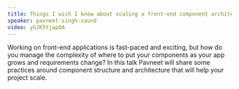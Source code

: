 ```yaml
---
title: Things I wish I knew about scaling a front-end component architecture
speaker: pavneet-singh-saund
video: yGJK5tjapOA
---
```


Working on front-end applications is fast-paced and exciting, but how do you manage the complexity of where to put your components as your app grows and requirements change? In this talk Pavneet will share some practices around component structure and architecture that will help your project scale.
